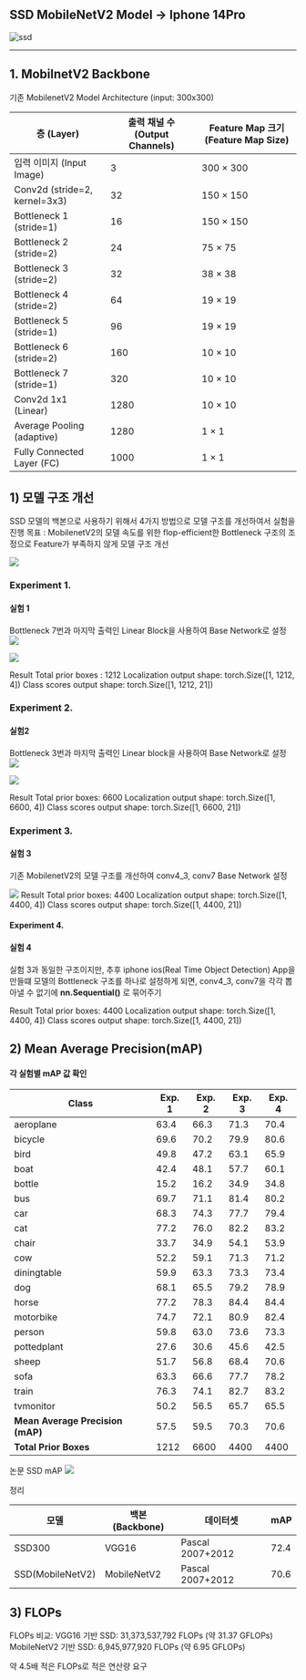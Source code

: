 ## SSD MobileNetV2 Model -> Iphone 14Pro

![ssd](https://github.com/user-attachments/assets/9eb3159e-7842-402e-8cec-15f129b2e4a3)

---


## 1. MobilnetV2 Backbone

기존 MobilenetV2 Model Architecture (input: 300x300)

| 층 (Layer)                       | 출력 채널 수 (Output Channels) | Feature Map 크기 (Feature Map Size) |
|----------------------------------|-------------------------------|------------------------------------|
| 입력 이미지 (Input Image)        | 3                             | 300 × 300                         |
| Conv2d (stride=2, kernel=3x3)    | 32                            | 150 × 150                         |
| Bottleneck 1 (stride=1)          | 16                            | 150 × 150                         |
| Bottleneck 2 (stride=2)          | 24                            | 75 × 75                           |
| Bottleneck 3 (stride=2)          | 32                            | 38 × 38                           |
| Bottleneck 4 (stride=2)          | 64                            | 19 × 19                           |
| Bottleneck 5 (stride=1)          | 96                            | 19 × 19                           |
| Bottleneck 6 (stride=2)          | 160                           | 10 × 10                           |
| Bottleneck 7 (stride=1)          | 320                           | 10 × 10                           |
| Conv2d 1x1 (Linear)              | 1280                          | 10 × 10                           |
| Average Pooling (adaptive)       | 1280                          | 1 × 1                             |
| Fully Connected Layer (FC)       | 1000                          | 1 × 1                             |




## 1) 모델 구조 개선
SSD 모델의 백본으로 사용하기 위해서 4가지 방법으로 모델 구조를 개선하여서 실험을 진행
목표 : MobilenetV2의 모델 속도를 위한 flop-efficient한 Bottleneck 구조의 조정으로 Feature가 부족하지 않게 모델 구조 개선

![](https://velog.velcdn.com/images/qkrdbstn24/post/be816177-c585-49e0-a90b-9cff88052d2d/image.png)


### Experiment 1.
#### 실험 1
Bottleneck 7번과 마지막 출력인 Linear Block을 사용하여 Base Network로 설정
![](https://velog.velcdn.com/images/qkrdbstn24/post/a755b2a6-a15c-4f70-a27c-99b71360381a/image.png)

![](https://velog.velcdn.com/images/qkrdbstn24/post/a3a4cdc2-3a9c-4cde-9f7e-aba9b166a510/image.png)

Result
Total prior boxes : 1212
Localization output shape: torch.Size([1, 1212, 4])
Class scores output shape: torch.Size([1, 1212, 21])


### Experiment 2.
#### 실험2
Bottleneck 3번과 마지막 출력인 Linear block을 사용하여 Base Network로 설정
![](https://velog.velcdn.com/images/qkrdbstn24/post/f9cefa8c-01cb-407a-8df3-d415c3b5247d/image.png)

![](https://velog.velcdn.com/images/qkrdbstn24/post/7bcb3635-a58f-40da-af8d-030ff23efc36/image.png)

Result
Total prior boxes: 6600
Localization output shape: torch.Size([1, 6600, 4])
Class scores output shape: torch.Size([1, 6600, 21])



### Experiment 3.
#### 실험 3
기존 MobilenetV2의 모델 구조를 개선하여 conv4_3, conv7 Base Network 설정

![](https://velog.velcdn.com/images/qkrdbstn24/post/b35364e9-0971-43d6-95b4-4ae20a40f939/image.png)
Result
Total prior boxes: 4400
Localization output shape: torch.Size([1, 4400, 4])
Class scores output shape: torch.Size([1, 4400, 21])


#### Experiment 4.
#### 실험 4
실험 3과 동일한 구조이지만, 추후 iphone ios(Real Time Object Detection) App을 만들떄 모델의 Bottleneck 구조를 하나로 설정하게 되면, conv4_3, conv7을 각각 뽑아낼 수 없기에 **nn.Sequential()** 로 묶어주기

Result
Total prior boxes: 4400
Localization output shape: torch.Size([1, 4400, 4])
Class scores output shape: torch.Size([1, 4400, 21])


## 2) Mean Average Precision(mAP)
#### 각 실험별 mAP 값 확인
| Class                         | Exp. 1 | Exp. 2 | Exp. 3 | Exp. 4 |
|-------------------------------|-------|-------|-------|-------|
| aeroplane                     | 63.4  | 66.3  | 71.3  | 70.4  |
| bicycle                       | 69.6  | 70.2  | 79.9  | 80.6  |
| bird                          | 49.8  | 47.2  | 63.1  | 65.9  |
| boat                          | 42.4  | 48.1  | 57.7  | 60.1  |
| bottle                        | 15.2  | 16.2  | 34.9  | 34.8  |
| bus                           | 69.7  | 71.1  | 81.4  | 80.2  |
| car                           | 68.3  | 74.3  | 77.7  | 79.4  |
| cat                           | 77.2  | 76.0  | 82.2  | 83.2  |
| chair                         | 33.7  | 34.9  | 54.1  | 53.9  |
| cow                           | 52.2  | 59.1  | 71.3  | 71.2  |
| diningtable                   | 59.9  | 63.3  | 73.3  | 73.4  |
| dog                           | 68.1  | 65.5  | 79.2  | 78.9  |
| horse                         | 77.2  | 78.3  | 84.4  | 84.4  |
| motorbike                     | 74.7  | 72.1  | 80.9  | 82.4  |
| person                        | 59.8  | 63.0  | 73.6  | 73.3  |
| pottedplant                   | 27.6  | 30.6  | 45.6  | 42.5  |
| sheep                         | 51.7  | 56.8  | 68.4  | 70.6  |
| sofa                          | 63.3  | 66.6  | 77.7  | 78.2  |
| train                         | 76.3  | 74.1  | 82.7  | 83.2  |
| tvmonitor                     | 50.2  | 56.5  | 65.7  | 65.5  |
| **Mean Average Precision (mAP)** | 57.5  | 59.5  | 70.3  | 70.6  |
| **Total Prior Boxes**           | 1212  | 6600  | 4400  | 4400  |


논문 SSD mAP
![](https://velog.velcdn.com/images/qkrdbstn24/post/901ea880-0c9c-4671-b3b1-14aa6dbb4101/image.png)

정리

| 모델              | 백본(Backbone)    | 데이터셋        | mAP  |
|-------------------|-------------------|-----------------|------|
| SSD300            | VGG16             | Pascal 2007+2012 | 72.4 |
| SSD(MobileNetV2)  | MobileNetV2        | Pascal 2007+2012 | 70.6 |


## 3) FLOPs

FLOPs 비교:
VGG16 기반 SSD: 31,373,537,792 FLOPs (약 31.37 GFLOPs)
MobileNetV2 기반 SSD: 6,945,977,920 FLOPs (약 6.95 GFLOPs)

약 4.5배 적은 FLOPs로 적은 연산량 요구

